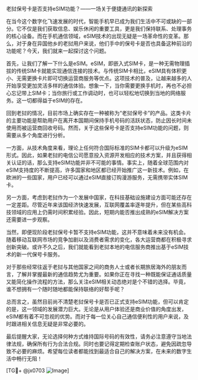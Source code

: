 老挝保号卡是否支持eSIM功能？——一场关于便捷通讯的新探索

在当今这个数字化飞速发展的时代，智能手机早已成为我们生活中不可或缺的一部分。它不仅是我们获取信息、娱乐休闲的重要工具，更是我们保持联系、处理事务的核心设备。而在手机通信领域，eSIM技术的出现无疑是一场革命性的变革。那么，对于身在异国他乡的老挝用户来说，他们手中的保号卡是否也具备这种前沿的功能呢？今天，我们就来一起探讨这个问题。

首先，让我们了解一下什么是eSIM。eSIM，即嵌入式SIM卡，是一种无需物理插拔的传统SIM卡就能实现通信连接的技术。与传统SIM卡相比，eSIM具有体积更小、无需更换卡片即可切换运营商服务等优点。这项技术的普及，让越来越多的人开始享受更加灵活多样的通信体验。想象一下，当你需要更换手机时，再也不必担心忘记带上SIM卡；当你旅行或工作调动时，也可以轻松地切换到当地的网络服务。这一切都得益于eSIM的存在。

回到老挝的情况，目前市场上确实存在一种被称为“老挝保号卡”的产品。这类卡片的主要功能是帮助用户在离开本国期间保持手机号码的活跃状态，防止因长时间未使用而被运营商回收号码。然而，关于这些保号卡是否支持eSIM功能的问题，则需要从多个角度进行分析。

一方面，从技术角度来看，理论上任何符合国际标准的SIM卡都可以升级为eSIM形式。因此，如果老挝的电信公司愿意投入资源开发相应的技术方案，并且获得相关认证的话，那么支持eSIM功能并非不可能的事情。事实上，随着全球范围内对eSIM支持度的不断提高，许多国家和地区都已经开始推广这一新技术。例如，在欧洲的一些国家，用户已经可以通过eSIM直接订购漫游服务，无需携带实体SIM卡。

另一方面，考虑到老挝作为一个发展中国家，在科技基础设施建设方面可能还存在一定差距。尽管近年来该国经济快速发展，互联网覆盖率逐年提升，但在某些高科技领域的应用上仍需时间积累经验。因此，短期内能否推出成熟的eSIM解决方案还需要进一步观察。

当然，即便现阶段老挝保号卡暂不支持eSIM功能，这并不意味着未来没有机会。随着移动互联网市场的竞争加剧以及消费者需求的变化，各大运营商都在积极寻求创新突破。或许不久之后，我们就能看到老挝本地的电信服务商推出基于eSIM技术的新一代保号卡服务。

对于那些经常往返于老挝与其他国家之间的商务人士或者长期旅居海外的朋友而言，了解并掌握最新的通信趋势尤为重要。如果你正在寻找一种既能保证通话质量又能简化操作流程的方法，那么关注eSIM相关动态绝对是个不错的选择。毕竟，谁不想拥有一个随时随地都能保持联络的好帮手呢？

总而言之，虽然目前尚不清楚老挝保号卡是否已正式支持eSIM功能，但可以肯定的是，这一领域的发展潜力巨大。无论是从用户体验还是商业价值的角度出发，eSIM都有着不可忽视的优势。而对于每一位关心自己通信便利性的用户来说，及时跟进相关信息无疑是非常必要的。

最后提醒大家，无论选择何种方式维持国际号码的有效性，请务必注意遵守当地法律法规，确保所有行为合法合规。同时也要记得定期检查账户状态，避免因疏忽导致不必要的麻烦。希望每位读者都能找到最适合自己的解决方案，在未来的数字生活中畅行无阻！

[TG💪+ @jx0703 ![Image](https://github.com/user-attachments/assets/dbca1d08-cadb-493c-b0ec-ad6f7a83f270)]